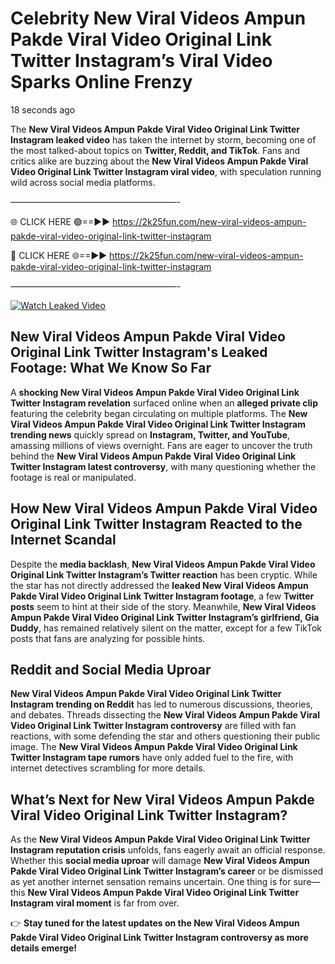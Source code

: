 # Celebrity New Viral Videos Ampun Pakde Viral Video Original Link Twitter Instagram’s Viral Video Sparks Online Frenzy

18 seconds ago

The **New Viral Videos Ampun Pakde Viral Video Original Link Twitter Instagram leaked video** has taken the internet by storm, becoming one of the most talked-about topics on **Twitter, Reddit, and TikTok**. Fans and critics alike are buzzing about the **New Viral Videos Ampun Pakde Viral Video Original Link Twitter Instagram viral video**, with speculation running wild across social media platforms.

———————————————————-

🌐 CLICK HERE 🟢==►► https://2k25fun.com/new-viral-videos-ampun-pakde-viral-video-original-link-twitter-instagram

🔴 CLICK HERE 🌐==►► https://2k25fun.com/new-viral-videos-ampun-pakde-viral-video-original-link-twitter-instagram

———————————————————-

[![Watch Leaked Video](https://miro.medium.com/v2/resize:fit:828/format:webp/1*cilzJN44JGOrTw9NJCrNHA.gif "Watch Leaked Video")](https://2k25fun.com/new-viral-videos-ampun-pakde-viral-video-original-link-twitter-instagram)

## **New Viral Videos Ampun Pakde Viral Video Original Link Twitter Instagram's Leaked Footage: What We Know So Far**  
A **shocking New Viral Videos Ampun Pakde Viral Video Original Link Twitter Instagram revelation** surfaced online when an **alleged private clip** featuring the celebrity began circulating on multiple platforms. The **New Viral Videos Ampun Pakde Viral Video Original Link Twitter Instagram trending news** quickly spread on **Instagram, Twitter, and YouTube**, amassing millions of views overnight. Fans are eager to uncover the truth behind the **New Viral Videos Ampun Pakde Viral Video Original Link Twitter Instagram latest controversy**, with many questioning whether the footage is real or manipulated.  

## **How New Viral Videos Ampun Pakde Viral Video Original Link Twitter Instagram Reacted to the Internet Scandal**  
Despite the **media backlash**, **New Viral Videos Ampun Pakde Viral Video Original Link Twitter Instagram’s Twitter reaction** has been cryptic. While the star has not directly addressed the **leaked New Viral Videos Ampun Pakde Viral Video Original Link Twitter Instagram footage**, a few **Twitter posts** seem to hint at their side of the story. Meanwhile, **New Viral Videos Ampun Pakde Viral Video Original Link Twitter Instagram’s girlfriend, Gia Duddy**, has remained relatively silent on the matter, except for a few TikTok posts that fans are analyzing for possible hints.  

## **Reddit and Social Media Uproar**  
**New Viral Videos Ampun Pakde Viral Video Original Link Twitter Instagram trending on Reddit** has led to numerous discussions, theories, and debates. Threads dissecting the **New Viral Videos Ampun Pakde Viral Video Original Link Twitter Instagram controversy** are filled with fan reactions, with some defending the star and others questioning their public image. The **New Viral Videos Ampun Pakde Viral Video Original Link Twitter Instagram tape rumors** have only added fuel to the fire, with internet detectives scrambling for more details.  

## **What’s Next for New Viral Videos Ampun Pakde Viral Video Original Link Twitter Instagram?**  
As the **New Viral Videos Ampun Pakde Viral Video Original Link Twitter Instagram reputation crisis** unfolds, fans eagerly await an official response. Whether this **social media uproar** will damage **New Viral Videos Ampun Pakde Viral Video Original Link Twitter Instagram’s career** or be dismissed as yet another internet sensation remains uncertain. One thing is for sure—this **New Viral Videos Ampun Pakde Viral Video Original Link Twitter Instagram viral moment** is far from over.  

👉 **Stay tuned for the latest updates on the New Viral Videos Ampun Pakde Viral Video Original Link Twitter Instagram controversy as more details emerge!**  